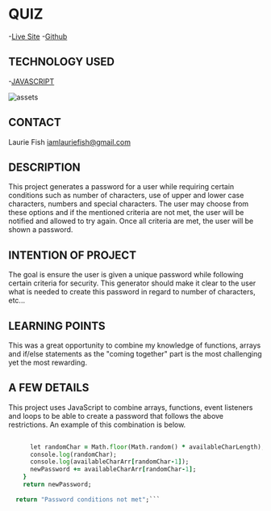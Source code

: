 # QUIZ

-[Live Site](https://lauriefish22.github.io/password-generator/)
-[Github](https://github.com/lauriefish22/password-generator)
## TECHNOLOGY USED

-[JAVASCRIPT](https://www.w3schools.com/jsref/met_win_prompt.asp) 

![assets](./Assets/Screenshot%202023-03-29%20at%207.41.58%20PM.png)
## CONTACT
Laurie Fish
iamlauriefish@gmail.com

## DESCRIPTION

This project generates a password for a user while requiring certain conditions such as number of characters, use of upper and lower case characters, numbers and special characters.  The user may choose from these options and if the mentioned criteria are not met, the user will be notified and allowed to try again.  Once all criteria are met, the user will be shown a password. 

## INTENTION OF PROJECT

The goal is ensure the user is given a unique password while following certain criteria for security.  This generator should make it clear to the user what is needed to create this password in regard to number of characters, etc... 
## LEARNING POINTS

This was a great opportunity to combine my knowledge of functions, arrays and if/else statements as the "coming together" part is the most challenging yet the most rewarding.  

## A FEW DETAILS 

This project uses JavaScript to combine arrays, functions, event listeners and loops to be able to create a password that follows the above restrictions.  An example of this combination is below.  

```for (let i = 0; i < charLength; i++) {
      
      let randomChar = Math.floor(Math.random() * availableCharLength);
      console.log(randomChar);
      console.log(availableCharArr[randomChar-1]);
      newPassword += availableCharArr[randomChar-1];
    }
    return newPassword;
  
  return "Password conditions not met";```




